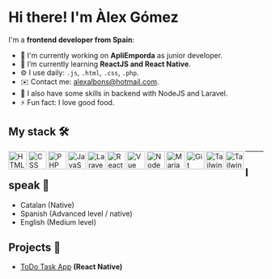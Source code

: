 
# Hi there! I'm Àlex Gómez

I'm a **frontend developer from Spain**:
 

- 🏢 I'm currently working on **ApliEmporda** as junior developer.
- 🌱 I’m currently learning **ReactJS and React Native**.
- ⚙️ I use daily: `.js`, `.html`, `.css`, `.php`.
- ✉️ Contact me: alexalbons@hotmail.com.
- 💬 I also have some skills in backend with NodeJS and Laravel.
- ⚡️ Fun fact: I love good food.

## My stack 🛠
<div style="display: flex, gap: 3px">
 <a href="#">
   <img
     align="left"
     alt="HTML"
     title="HTML"
     width="36px"
     src="https://cdn-icons-png.flaticon.com/512/1532/1532556.png"
   />
 </a>

 <a href="#">
   <img
     align="left"
     alt="CSS"
     title="CSS"
     width="36px"
     src="https://3.bp.blogspot.com/-oRSUw_TmO9o/XIb61m88fcI/AAAAAAAAIq0/vnxl2zzsXEQsnHI2fH4GjKu_ZT0urRo4wCK4BGAYYCw/s1600/icon%2Bcss%2B3.png"
   />
 </a>

 <a href="#">
   <img
     align="left"
     alt="PHP"
     title="PHP"
     width="36px"
     src="https://cdn-icons-png.flaticon.com/512/5968/5968332.png"
   />
 </a>

 <a href="#">
   <img
     align="left"
     alt="JavaScript"
     title="JavaScript"
     width="36px"
     src="https://logodownload.org/wp-content/uploads/2022/04/javascript-logo-4.png"
   />
 </a>

 <a href="#">
   <img
     align="left"
     alt="Laravel"
     title="Laravel"
     width="36px"
     src="https://upload.vectorlogo.zone/logos/laravel/images/fd9bffa7-873e-4946-92bc-815ed69faeec.svg"
   />
 </a>

 <a href="#">
   <img
     align="left"
     alt="ReactJS"
     title="ReactJS"
     width="36px"
     src="https://upload.wikimedia.org/wikipedia/commons/a/a7/React-icon.svg"
   />
 </a>

 <a href="#">
   <img
     align="left"
     alt="Vue"
     title="Vue"
     width="36px"
            src="https://camo.githubusercontent.com/077997d77bfa74b144c9e286e65143b4edc547dc948098491264bb2dde282d6b/68747470733a2f2f63646e2e6a7364656c6976722e6e65742f67682f64657669636f6e732f64657669636f6e2f69636f6e732f7675656a732f7675656a732d6f726967696e616c2e737667"
   />
 </a>

 <a href="#">
   <img
     align="left"
     alt="NodeJS"
     title="NodeJS"
     width="36px"
     src="https://static-00.iconduck.com/assets.00/node-js-icon-454x512-nztofx17.png"
   />
 </a>

 <a href="#">
   <img
     align="left"
     alt="MariaDB"
     title="MariaDB"
     width="36px"
     src="https://static-00.iconduck.com/assets.00/mariadb-icon-512x340-txozryr2.png"
   />
 </a>

 <a href="#">
   <img
     align="left"
     alt="Git"
     title="Git"
     width="36px"
     src="https://git-scm.com/images/logos/downloads/Git-Icon-1788C.png"
   />
 </a>

 <a href="#">
   <img
     align="left"
     alt="TailwindCSS"
     title="TailwindCSS"
     width="36px"
     src="https://upload.wikimedia.org/wikipedia/commons/thumb/d/d5/Tailwind_CSS_Logo.svg/2048px-Tailwind_CSS_Logo.svg.png"
   />
 </a>

 <a href="#">
   <img
     align="left"
     alt="TailwindCSS"
     title="TailwindCSS"
     width="36px"
     src="https://camo.githubusercontent.com/b5a4579e36f5e9df6020f467fb0d3aca745c764749c6a97d2a07ba5773fbee4f/68747470733a2f2f63646e2d69636f6e732d706e672e666c617469636f6e2e636f6d2f3531322f3232362f3232363737372e706e67"
   />
 </a>
</div>

---

## I speak 💬
- Catalan (Native)
- Spanish (Advanced level / native)
- English (Medium level)

## Projects 🚀
- <a href="https://github.com/agomez1999/ToDo_App">ToDo Task App</a> **(React Native)**
